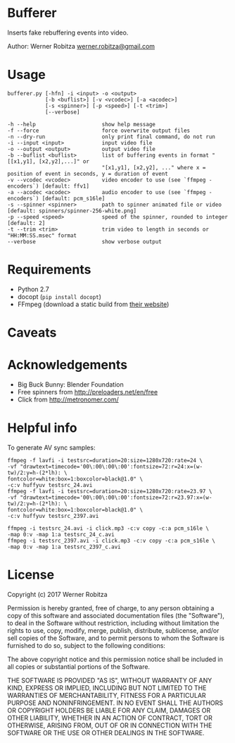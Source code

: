 # Bufferer

Inserts fake rebuffering events into video.

Author: Werner Robitza <werner.robitza@gmail.com>

# Usage

    bufferer.py [-hfn] -i <input> -o <output>
                [-b <buflist>] [-v <vcodec>] [-a <acodec>]
                [-s <spinner>] [-p <speed>] [-t <trim>]
                [--verbose]
    
    -h --help                     show help message
    -f --force                    force overwrite output files
    -n --dry-run                  only print final command, do not run
    -i --input <input>            input video file
    -o --output <output>          output video file
    -b --buflist <buflist>        list of buffering events in format "[[x1,y1], [x2,y2],...]" or
                                  "[x1,y1], [x2,y2], ..." where x = position of event in seconds, y = duration of event
    -v --vcodec <vcodec>          video encoder to use (see `ffmpeg -encoders`) [default: ffv1]
    -a --acodec <acodec>          audio encoder to use (see `ffmpeg -encoders`) [default: pcm_s16le]
    -s --spinner <spinner>        path to spinner animated file or video [default: spinners/spinner-256-white.png]
    -p --speed <speed>            speed of the spinner, rounded to integer [default: 2]
    -t --trim <trim>              trim video to length in seconds or "HH:MM:SS.msec" format
    --verbose                     show verbose output

# Requirements

- Python 2.7
- docopt (`pip install docopt`)
- FFmpeg (download a static build from [their website](http://ffmpeg.org/download.html))

# Caveats


# Acknowledgements

- Big Buck Bunny: Blender Foundation
- Free spinners from http://preloaders.net/en/free
- Click from http://metronomer.com/

# Helpful info

To generate AV sync samples:

    ffmpeg -f lavfi -i testsrc=duration=20:size=1280x720:rate=24 \
    -vf "drawtext=timecode='00\:00\:00\:00':fontsize=72:r=24:x=(w-tw)/2:y=h-(2*lh): \
    fontcolor=white:box=1:boxcolor=black@1.0" \
    -c:v huffyuv testsrc_24.avi
    ffmpeg -f lavfi -i testsrc=duration=20:size=1280x720:rate=23.97 \
    -vf "drawtext=timecode='00\:00\:00\:00':fontsize=72:r=23.97:x=(w-tw)/2:y=h-(2*lh): \
    fontcolor=white:box=1:boxcolor=black@1.0" \
    -c:v huffyuv testsrc_2397.avi

    ffmpeg -i testsrc_24.avi -i click.mp3 -c:v copy -c:a pcm_s16le \
    -map 0:v -map 1:a testsrc_24_c.avi
    ffmpeg -i testsrc_2397.avi -i click.mp3 -c:v copy -c:a pcm_s16le \
    -map 0:v -map 1:a testsrc_2397_c.avi

# License

Copyright (c) 2017 Werner Robitza

Permission is hereby granted, free of charge, to any person obtaining a copy of this software and associated documentation files (the "Software"), to deal in the Software without restriction, including without limitation the rights to use, copy, modify, merge, publish, distribute, sublicense, and/or sell copies of the Software, and to permit persons to whom the Software is furnished to do so, subject to the following conditions:

The above copyright notice and this permission notice shall be included in all copies or substantial portions of the Software.

THE SOFTWARE IS PROVIDED "AS IS", WITHOUT WARRANTY OF ANY KIND, EXPRESS OR IMPLIED, INCLUDING BUT NOT LIMITED TO THE WARRANTIES OF MERCHANTABILITY, FITNESS FOR A PARTICULAR PURPOSE AND NONINFRINGEMENT. IN NO EVENT SHALL THE AUTHORS OR COPYRIGHT HOLDERS BE LIABLE FOR ANY CLAIM, DAMAGES OR OTHER LIABILITY, WHETHER IN AN ACTION OF CONTRACT, TORT OR OTHERWISE, ARISING FROM, OUT OF OR IN CONNECTION WITH THE SOFTWARE OR THE USE OR OTHER DEALINGS IN THE SOFTWARE.